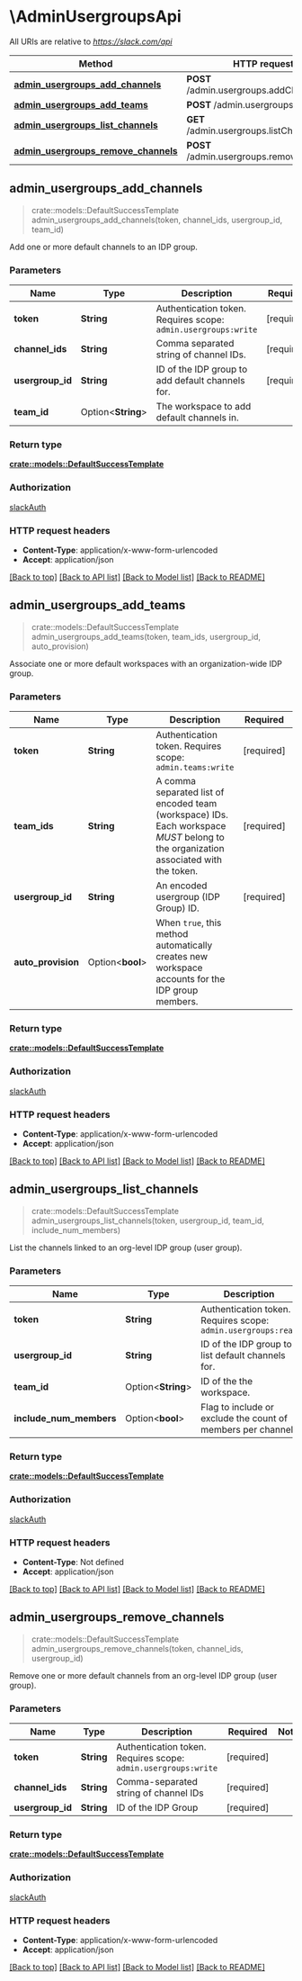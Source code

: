 # \AdminUsergroupsApi

All URIs are relative to *https://slack.com/api*

Method | HTTP request | Description
------------- | ------------- | -------------
[**admin_usergroups_add_channels**](AdminUsergroupsApi.md#admin_usergroups_add_channels) | **POST** /admin.usergroups.addChannels | 
[**admin_usergroups_add_teams**](AdminUsergroupsApi.md#admin_usergroups_add_teams) | **POST** /admin.usergroups.addTeams | 
[**admin_usergroups_list_channels**](AdminUsergroupsApi.md#admin_usergroups_list_channels) | **GET** /admin.usergroups.listChannels | 
[**admin_usergroups_remove_channels**](AdminUsergroupsApi.md#admin_usergroups_remove_channels) | **POST** /admin.usergroups.removeChannels | 



## admin_usergroups_add_channels

> crate::models::DefaultSuccessTemplate admin_usergroups_add_channels(token, channel_ids, usergroup_id, team_id)


Add one or more default channels to an IDP group.

### Parameters


Name | Type | Description  | Required | Notes
------------- | ------------- | ------------- | ------------- | -------------
**token** | **String** | Authentication token. Requires scope: `admin.usergroups:write` | [required] |
**channel_ids** | **String** | Comma separated string of channel IDs. | [required] |
**usergroup_id** | **String** | ID of the IDP group to add default channels for. | [required] |
**team_id** | Option<**String**> | The workspace to add default channels in. |  |

### Return type

[**crate::models::DefaultSuccessTemplate**](Default_success_template.md)

### Authorization

[slackAuth](../README.md#slackAuth)

### HTTP request headers

- **Content-Type**: application/x-www-form-urlencoded
- **Accept**: application/json

[[Back to top]](#) [[Back to API list]](../README.md#documentation-for-api-endpoints) [[Back to Model list]](../README.md#documentation-for-models) [[Back to README]](../README.md)


## admin_usergroups_add_teams

> crate::models::DefaultSuccessTemplate admin_usergroups_add_teams(token, team_ids, usergroup_id, auto_provision)


Associate one or more default workspaces with an organization-wide IDP group.

### Parameters


Name | Type | Description  | Required | Notes
------------- | ------------- | ------------- | ------------- | -------------
**token** | **String** | Authentication token. Requires scope: `admin.teams:write` | [required] |
**team_ids** | **String** | A comma separated list of encoded team (workspace) IDs. Each workspace *MUST* belong to the organization associated with the token. | [required] |
**usergroup_id** | **String** | An encoded usergroup (IDP Group) ID. | [required] |
**auto_provision** | Option<**bool**> | When `true`, this method automatically creates new workspace accounts for the IDP group members. |  |

### Return type

[**crate::models::DefaultSuccessTemplate**](Default_success_template.md)

### Authorization

[slackAuth](../README.md#slackAuth)

### HTTP request headers

- **Content-Type**: application/x-www-form-urlencoded
- **Accept**: application/json

[[Back to top]](#) [[Back to API list]](../README.md#documentation-for-api-endpoints) [[Back to Model list]](../README.md#documentation-for-models) [[Back to README]](../README.md)


## admin_usergroups_list_channels

> crate::models::DefaultSuccessTemplate admin_usergroups_list_channels(token, usergroup_id, team_id, include_num_members)


List the channels linked to an org-level IDP group (user group).

### Parameters


Name | Type | Description  | Required | Notes
------------- | ------------- | ------------- | ------------- | -------------
**token** | **String** | Authentication token. Requires scope: `admin.usergroups:read` | [required] |
**usergroup_id** | **String** | ID of the IDP group to list default channels for. | [required] |
**team_id** | Option<**String**> | ID of the the workspace. |  |
**include_num_members** | Option<**bool**> | Flag to include or exclude the count of members per channel. |  |

### Return type

[**crate::models::DefaultSuccessTemplate**](Default_success_template.md)

### Authorization

[slackAuth](../README.md#slackAuth)

### HTTP request headers

- **Content-Type**: Not defined
- **Accept**: application/json

[[Back to top]](#) [[Back to API list]](../README.md#documentation-for-api-endpoints) [[Back to Model list]](../README.md#documentation-for-models) [[Back to README]](../README.md)


## admin_usergroups_remove_channels

> crate::models::DefaultSuccessTemplate admin_usergroups_remove_channels(token, channel_ids, usergroup_id)


Remove one or more default channels from an org-level IDP group (user group).

### Parameters


Name | Type | Description  | Required | Notes
------------- | ------------- | ------------- | ------------- | -------------
**token** | **String** | Authentication token. Requires scope: `admin.usergroups:write` | [required] |
**channel_ids** | **String** | Comma-separated string of channel IDs | [required] |
**usergroup_id** | **String** | ID of the IDP Group | [required] |

### Return type

[**crate::models::DefaultSuccessTemplate**](Default_success_template.md)

### Authorization

[slackAuth](../README.md#slackAuth)

### HTTP request headers

- **Content-Type**: application/x-www-form-urlencoded
- **Accept**: application/json

[[Back to top]](#) [[Back to API list]](../README.md#documentation-for-api-endpoints) [[Back to Model list]](../README.md#documentation-for-models) [[Back to README]](../README.md)

